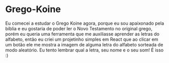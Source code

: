 # Grego-Koine

Eu comecei a estudar o Grego Koine agora, porque eu sou apaixonado pela bíblia e eu gostaria de poder ler o Novo Testamento no original grego, porém eu queria uma ferramenta que me auxiliasse
aprender as letras do alfabeto, então eu criei um projetinho simples em React que ao clicar em um botão ele me mostra a imagem de alguma letra do alfabeto sorteada de modo aleatório. Eu tento
lembrar qual a letra, seu nome e o seu som! É isso :)
